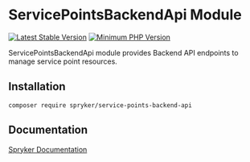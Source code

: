 # ServicePointsBackendApi Module
[![Latest Stable Version](https://poser.pugx.org/spryker/service-points-backend-api/v/stable.svg)](https://packagist.org/packages/spryker/service-points-backend-api)
[![Minimum PHP Version](https://img.shields.io/badge/php-%3E%3D%208.2-8892BF.svg)](https://php.net/)

 ServicePointsBackendApi module provides Backend API endpoints to manage service point resources.

## Installation

```
composer require spryker/service-points-backend-api
```

## Documentation

[Spryker Documentation](https://docs.spryker.com)
